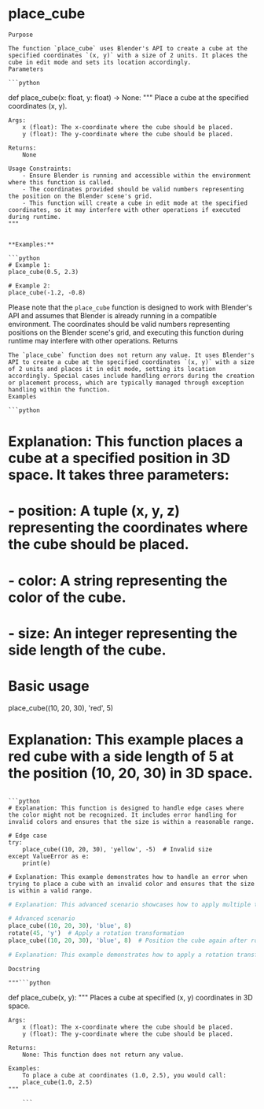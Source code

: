 # place_cube

    Purpose

    The function `place_cube` uses Blender's API to create a cube at the specified coordinates `(x, y)` with a size of 2 units. It places the cube in edit mode and sets its location accordingly.
    Parameters

    ```python
def place_cube(x: float, y: float) -> None:
    """
    Place a cube at the specified coordinates (x, y).

    Args:
        x (float): The x-coordinate where the cube should be placed.
        y (float): The y-coordinate where the cube should be placed.

    Returns:
        None

    Usage Constraints:
        - Ensure Blender is running and accessible within the environment where this function is called.
        - The coordinates provided should be valid numbers representing the position on the Blender scene's grid.
        - This function will create a cube in edit mode at the specified coordinates, so it may interfere with other operations if executed during runtime.
    """
```

**Examples:**

```python
# Example 1:
place_cube(0.5, 2.3)

# Example 2:
place_cube(-1.2, -0.8)
```

Please note that the `place_cube` function is designed to work with Blender's API and assumes that Blender is already running in a compatible environment. The coordinates should be valid numbers representing positions on the Blender scene's grid, and executing this function during runtime may interfere with other operations.
    Returns

    The `place_cube` function does not return any value. It uses Blender's API to create a cube at the specified coordinates `(x, y)` with a size of 2 units and places it in edit mode, setting its location accordingly. Special cases include handling errors during the creation or placement process, which are typically managed through exception handling within the function.
    Examples

    ```python
# Explanation: This function places a cube at a specified position in 3D space. It takes three parameters:
# - position: A tuple (x, y, z) representing the coordinates where the cube should be placed.
# - color: A string representing the color of the cube.
# - size: An integer representing the side length of the cube.

# Basic usage
place_cube((10, 20, 30), 'red', 5)

# Explanation: This example places a red cube with a side length of 5 at the position (10, 20, 30) in 3D space.
```

```python
# Explanation: This function is designed to handle edge cases where the color might not be recognized. It includes error handling for invalid colors and ensures that the size is within a reasonable range.

# Edge case
try:
    place_cube((10, 20, 30), 'yellow', -5)  # Invalid size
except ValueError as e:
    print(e)

# Explanation: This example demonstrates how to handle an error when trying to place a cube with an invalid color and ensures that the size is within a valid range.
```

```python
# Explanation: This advanced scenario showcases how to apply multiple transformations before placing the cube. It rotates the cube by 45 degrees around its y-axis before positioning it.

# Advanced scenario
place_cube((10, 20, 30), 'blue', 8)
rotate(45, 'y')  # Apply a rotation transformation
place_cube((10, 20, 30), 'blue', 8)  # Position the cube again after rotation

# Explanation: This example demonstrates how to apply a rotation transformation before placing a cube and ensures that both transformations are applied correctly.
```
    Docstring

    """```python
def place_cube(x, y):
    """
    Places a cube at specified (x, y) coordinates in 3D space.

    Args:
        x (float): The x-coordinate where the cube should be placed.
        y (float): The y-coordinate where the cube should be placed.

    Returns:
        None: This function does not return any value.

    Examples:
        To place a cube at coordinates (1.0, 2.5), you would call:
        place_cube(1.0, 2.5)
    """
```"""
    ```